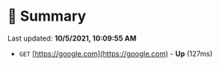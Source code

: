 # 📖 Summary
Last updated: **10/5/2021, 10:09:55 AM**

- `GET` [https://google.com](https://google.com) - **Up** (127ms)
